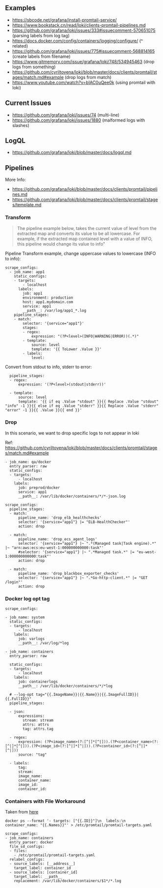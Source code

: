 ## Examples
- https://sbcode.net/grafana/install-promtail-service/
- https://www.bookstack.cn/read/loki/clients-promtail-pipelines.md
- https://github.com/grafana/loki/issues/333#issuecomment-570651075 (parsing labels from log tag)
- https://docs.docker.com/config/containers/logging/configure/      (^ related) 
- https://github.com/grafana/loki/issues/775#issuecomment-568814165 (create labels from filename)
- https://www.gitmemory.com/issue/grafana/loki/748/534945463 (drop logs from something)
- https://github.com/cyriltovena/loki/blob/master/docs/clients/promtail/stages/match.md#example (drop logs from match)
- https://www.youtube.com/watch?v=bIAC0uQee0k (using promtail with loki)

## Current Issues

- https://github.com/grafana/loki/issues/74 (multi-line)
- https://github.com/grafana/loki/issues/1880 (malformed logs with slashes)

## LogQL
- https://github.com/grafana/loki/blob/master/docs/logql.md

## Pipelines

More Info: 
  - https://github.com/grafana/loki/blob/master/docs/clients/promtail/pipelines.md
  - https://github.com/grafana/loki/blob/master/docs/clients/promtail/stages/template.md

### Transform

> The pipeline example below, takes the current value of level from the extracted map and converts its value to be all lowercase. For example, if the extracted map contained level with a value of INFO, this pipeline would change its value to info"

Pipeline Transform example, change uppercase values to lowercase (INFO to info):

```
scrape_configs:
  - job_name: app1
    static_configs:
    - targets:
        - localhost
      labels:
        job: app1
        environment: production
        host: app1.mydomain.com
        service: app1
        __path__: /var/log/app1_*.log
    pipeline_stages:
    - match:
        selector: '{service="app1"}'
        stages:
        - regex:
            expression: "(?P<level>(INFO|WARNING|ERROR))(.*)"
        - template:
            source: level
            template: '{{ ToLower .Value }}'
        - labels:
            level:
```

Convert from stdout to info, stderr to error:

```
  pipeline_stages:
  - regex:
      expression: '(?P<level>(stdout|stderr))'

  - template:
      source: level
      template: '{{ if eq .Value "stdout" }}{{ Replace .Value "stdout" "info" -1 }}{{ else if eq .Value "stderr" }}{{ Replace .Value "stderr" "error" -1 }}{{ .Value }}{{ end }}'
```

### Drop

In this scenario, we want to drop specific logs to not appear in loki

Ref: https://github.com/cyriltovena/loki/blob/master/docs/clients/promtail/stages/match.md#example

```
- job_name: qa/docker
  entry_parser: raw
  static_configs:
  - targets:
      - localhost
    labels:
      job: preprod/docker
      service: app1
      __path__: /var/lib/docker/containers/*/*-json.log

scrape_configs:
  pipeline_stages:
  - match:
      pipeline_name: 'drop_elb_healthchecks'
      selector: '{service="app1"} |= "ELB-HealthChecker"'
      action: drop

  - match:
      pipeline_name: 'drop_ecs_agent_logs'
      selector: '{service="app1"} |~ ".*(Managed task|Task engine).*" |~ "arn:aws:ecs:eu-west-1:000000000000:task"'
      #selector: '{service="app1"} |~ ".*Managed task.*" |= "eu-west-1:000000000000:task"'
      action: drop

  - match:
      pipeline_name: 'drop_blackbox_exporter_checks'
      selector: '{service="app1"} |~ ".*Go-http-client.*" |= "GET /login"'
      action: drop
```

### Docker log opt tag

```
scrape_configs:

- job_name: system
  static_configs:
  - targets:
      - localhost
    labels:
      job: varlogs
      __path__: /var/log/*log

- job_name: containers
  entry_parser: raw

  static_configs:
  - targets:
      - localhost
    labels:
      job: containerlogs
      __path__: /var/lib/docker/containers/*/*log

  # --log-opt tag="{{.ImageName}}|{{.Name}}|{{.ImageFullID}}|{{.FullID}}"
  pipeline_stages:

  - json:
      expressions:
        stream: stream
        attrs: attrs
        tag: attrs.tag

  - regex:
      expression: (?P<image_name>(?:[^|]*[^|])).(?P<container_name>(?:[^|]*[^|])).(?P<image_id>(?:[^|]*[^|])).(?P<container_id>(?:[^|]*[^|]))
      source: "tag"

  - labels:
      tag:
      stream:
      image_name:
      container_name:
      image_id:
      container_id:
```

### Containers with File Workaround

Taken from [here](https://github.com/grafana/loki/issues/333#issuecomment-637401983)

```
docker ps --format '- targets: ["{{.ID}}"]\n  labels:\n    container_name: "{{.Names}}"' > /etc/promtail/promtail-targets.yaml
```

```
scrape_configs:
- job_name: containers
  entry_parser: docker
  file_sd_configs:
  - files:
    - /etc/promtail/promtail-targets.yaml
  relabel_configs:
  - source_labels: [__address__]
    target_label: container_id
  - source_labels: [container_id]
    target_label: __path__
    replacement: /var/lib/docker/containers/$1*/*.log
```
